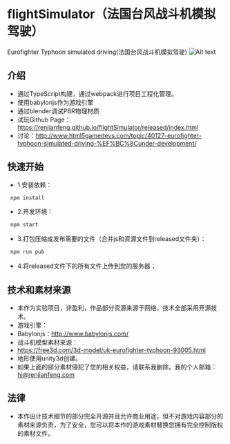 # flightSimulator（法国台风战斗机模拟驾驶）
Eurofighter Typhoon simulated driving(法国台风战斗机模拟驾驶)
![Alt text](/src/Resource/gameScene/images/ui/titlle.png)
## 介绍
* 通过TypeScript构建，通过webpack进行项目工程化管理。
* 使用babylonjs作为游戏引擎
* 通过blender调试PBR物理材质
* 试玩Github Page：https://renjianfeng.github.io/flightSimulator/released/index.html
* 讨论：http://www.html5gamedevs.com/topic/40127-eurofighter-typhoon-simulated-driving-%EF%BC%8Cunder-development/
## 快速开始
* 1.安装依赖：
```javascript  
 npm install
```
* 2.开发环境：
```javascript  
 npm start
```
* 3.打包压缩成发布需要的文件（合并js和资源文件到released文件夹）：
```javascript  
 npm run pub
```
* 4.将released文件下的所有文件上传到您的服务器；
## 技术和素材来源
* 本作为实验项目，非盈利，作品部分资源来源于网络，技术全部采用开源技术。
* 游戏引擎：
* Babylonjs：http://www.babylonjs.com/
* 战斗机模型素材来源：
* https://free3d.com/3d-model/uk-eurofighter-typhoon-93005.html
* 地形使用unity3d创建。
* 如果上面的部分素材侵犯了您的相关权益，请联系我删除。我的个人邮箱：hi@renjianfeng.com

## 法律
* 本作设计技术细节的部分完全开源并且允许商业用途，但不对游戏内容部分的素材来源负责，为了安全，您可以将本作的游戏素材替换您拥有完全控制版权的素材文件。


